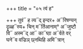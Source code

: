 +++
title = "०५ त्वं ह"

+++
तुवं᳓ ह त्य᳓द् इन्दर+ अ᳓रिषण्यन्  
दॄळ्ह᳓स्य+ चिन् म᳓र्तिआनाम्° अ᳓जुष्टौ  
वि᳓ अस्म᳓द् आ᳓ का᳓ष्ठा अ᳓र्वते वर्  
घने᳓व वज्रिञ् छ्नथिहि अमि᳓त्रान्